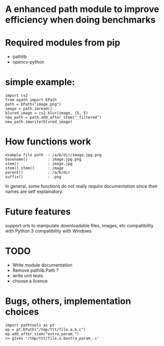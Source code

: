 # A enhanced path module to improve efficiency when doing benchmarks

# Required modules from pip
* pathlib
* opencv-python



# simple example:
    import cv2
    from epath import EPath
    path = EPath("image.png")
    image = path.imread()
    blured_image = cv2.blur(image, (5, 5)
    new_path = path.add_after_stem("_filtered")
    new_path.imwrite(blured_image)


# How functions work
    example file path  : /a/b/dir/image.jpg.png
    basename()         : image.jpg.png
    stem()             : image.jpg
    stem().stem()      : image
    parent()           : /a/b/dir
    suffix()           : .png 
    
In general, some functions do not really require documentation 
since their names are self explainatory.
    
# Future features
   support urls to manipulate downloadable files, images, etc
   compatibility with Python 3
   compatibility with Windows
   
# TODO
* Write module documentation
* Remove pathlib.Path ?
* write unit tests
* choose a licence
   
# Bugs, others, implementation choices
    import pathtools as pt
    ep = pt.EPath("/tmp/ttt/file.a.b.c")
    ep.add_after_stem("extra_param_")
    >> gives '/tmp/ttt/file.a.bextra_param_.c'






